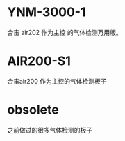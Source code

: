 ﻿# YNM-3000-1 
合宙 air202 作为主控 的气体检测万用版。


# AIR200-S1
合宙air200 作为主控的气体检测板子


# obsolete
之前做过的很多气体检测的板子

